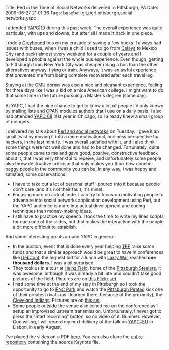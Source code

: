 Title: Perl in the Time of Social Networks delivered in Pittsburgh, PA
Date: 2009-06-27 21:01:36
Tags: baseball,git,perl,pittsburgh,social networks,yapc

I attended <a href="http://yapc10.org">YAPC|10</a> during this past week. The overall experience was quite particular, with ups and downs, but after all I made it back in one piece.

I rode a <a href="http://twitter.com/GreyhoundBus">Greyhound</a> bus on my crusade of saving a few bucks. I always had issues with buses, when I was a child I used to go from <a href="http://en.wikipedia.org/wiki/Celaya">Celaya</a> to Mexico City (and back) almost every weekend for a couple of years and I developed a phobia against the whole bus experience. Even though, getting to Pittsburgh from New York City was cheaper riding a bus than the other alternatives anyway, flying or train. Anyways, it was an awful experience that prevented me from being complete recovered after each travel leg.

Staying at the <a href="http://en.wikipedia.org/wiki/Carnegie_Mellon_University">CMU</a> dorms was also a nice and pleasant experience, feeling for three days like I was a kid on a nice American college. I might want to do that some time in the future pursuing a Master's degree (some day).

At YAPC, I had the nice chance to get to know a lot of people I'd only known by mailing lists and <a href="http://search.cpan.org/">CPAN</a> modules authors that I use on a daily basis. I also had attended <a href="http://conferences.mongueurs.net/yn2008/">YAPC 08</a> last year in Chicago, so I already knew a small group of mongers.

I delivered my talk about <a href="http://www.google.com/url?sa=t&amp;source=web&amp;ct=res&amp;cd=2&amp;url=http%3A%2F%2Fyapc10.org%2Fyn2009%2Ftalk%2F2019&amp;ei=TNhGSsz2E4uMtgf2nO28Ag&amp;usg=AFQjCNEOfDGg0lJfxNaCoXuwrHtWkMeutA&amp;sig2=3I6CebhFGNvJikg_451vbA">Perl and social networks</a> on Tuesday. I gave it an small twist by moving it into a more motivational, business perspective for hackers, in the last minute. I was overall satisfied with it, and I also think some things were not well done and had to be changed. Fortunately, quite some people came to me and gave good, positive, constructive feedback about it, that I was very thankful to receive, and unfortunately some people also threw destructive criticism that only makes you think how douche-baggy people in the community you can be. In any way, I was happy and satisfied, some observations:
<ul>
	<li>I have to take out a lot of personal stuff I poured into it because people don't care (and it's not their fault, it's mine).</li>
	<li>Focusing more on actual code. I can try to focus on motivating people to adventure into social networks application development using Perl, but the YAPC audience is more into actual development and coding techniques than money-making ideas.</li>
	<li>I still have to practice my speech. I took the time to write my lines scripts for each one of the slides, but that makes the interaction with the people a bit more difficult to establish.</li>
</ul>
And some interesting points around YAPC in general:
<ul>
	<li>In the auction, event that is done every year helping <a href="http://www.perlfoundation.org/">TPF</a> raise some funds and that a similar approach would be great to have in conferences like <a href="http://debconf.org">DebConf</a>, the highest bid for a lunch with <a href="http://en.wikipedia.org/wiki/Larry_Wall">Larry Wall</a> reached <strong>one thousand dollars</strong>. I was a bit surprised.</li>
	<li>They took us in a tour at <a href="http://en.wikipedia.org/wiki/Heinz_Field">Heinz Field</a>, home of the <a href="http://en.wikipedia.org/wiki/Pittsburgh_Steelers">Pittsburgh Steelers</a>, it was awesome, although it was already a bit late and couldn't take good pictures of the field. Pictures are on <a href="http://www.flickr.com/photos/raquelydavid/sets/72157620471209726/">this Flickr set</a>.</li>
	<li>I had some time at the end of my stay in Pittsburgh so I took the opportunity to go to <a href="http://en.wikipedia.org/wiki/Pnc_park">PNC Park</a> and watch the <a href="http://en.wikipedia.org/wiki/Pittsburgh_Pirates">Pittsburgh Pirates</a> kick one of their greatest rivals (as I learned there, because of the proximity), the <a href="http://en.wikipedia.org/wiki/Cleveland_Indians">Cleveland Indians</a>. Pictures are on <a href="http://www.flickr.com/photos/raquelydavid/sets/72157620543866974/">this set</a>.</li>
	<li>Some people outside the venue also joined me on the conference as I setup an improvised ustream transmission. Unfortunately, I never got to press the "Start recording" button, so no video of it. Bummer. However, God willing, I will record my next delivery of the talk on <a href="http://yapceurope2009.org/ye2009/talk/2028">YAPC::EU</a> in Lisbon, in early August.</li>
</ul>
I've placed the slides on a PDF <a href="http://github.com/damog/perl-socnet/blob/master/Perl%20in%20the%20Time%20of%20Social%20Networks.pdf">here</a>. You can also clone the <a href="http://github.com/damog/perl-socnet">entire repository</a> containing the source Keynote file.